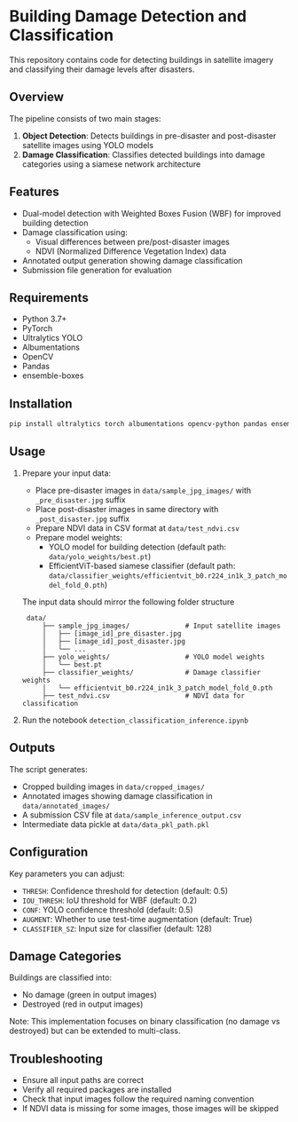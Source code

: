 # Building Damage Detection and Classification

This repository contains code for detecting buildings in satellite imagery and classifying their damage levels after disasters.

## Overview

The pipeline consists of two main stages:

1. **Object Detection**: Detects buildings in pre-disaster and post-disaster satellite images using YOLO models
2. **Damage Classification**: Classifies detected buildings into damage categories using a siamese network architecture

## Features

- Dual-model detection with Weighted Boxes Fusion (WBF) for improved building detection
- Damage classification using:
  - Visual differences between pre/post-disaster images
  - NDVI (Normalized Difference Vegetation Index) data
- Annotated output generation showing damage classification
- Submission file generation for evaluation

## Requirements

- Python 3.7+
- PyTorch
- Ultralytics YOLO
- Albumentations
- OpenCV
- Pandas
- ensemble-boxes

## Installation

```bash
pip install ultralytics torch albumentations opencv-python pandas ensemble-boxes
```

## Usage

1. Prepare your input data:
   - Place pre-disaster images in `data/sample_jpg_images/` with `_pre_disaster.jpg` suffix
   - Place post-disaster images in same directory with `_post_disaster.jpg` suffix
   - Prepare NDVI data in CSV format at `data/test_ndvi.csv`
   - Prepare model weights:
        - YOLO model for building detection (default path: `data/yolo_weights/best.pt`)
        - EfficientViT-based siamese classifier (default path: `data/classifier_weights/efficientvit_b0.r224_in1k_3_patch_model_fold_0.pth`)

    The input data should mirror the following folder structure

   ```
    data/
        ├── sample_jpg_images/              # Input satellite images
        │   ├── [image_id]_pre_disaster.jpg
        │   ├── [image_id]_post_disaster.jpg
        │   └── ...
        ├── yolo_weights/                   # YOLO model weights
        │   └── best.pt
        ├── classifier_weights/             # Damage classifier weights
        │   └── efficientvit_b0.r224_in1k_3_patch_model_fold_0.pth
        ├── test_ndvi.csv                   # NDVI data for classification
    ```

3. Run the notebook `detection_classification_inference.ipynb`

## Outputs

The script generates:
- Cropped building images in `data/cropped_images/`
- Annotated images showing damage classification in `data/annotated_images/`
- A submission CSV file at `data/sample_inference_output.csv`
- Intermediate data pickle at `data/data_pkl_path.pkl`

## Configuration

Key parameters you can adjust:
- `THRESH`: Confidence threshold for detection (default: 0.5)
- `IOU_THRESH`: IoU threshold for WBF (default: 0.2)
- `CONF`: YOLO confidence threshold (default: 0.5)
- `AUGMENT`: Whether to use test-time augmentation (default: True)
- `CLASSIFIER_SZ`: Input size for classifier (default: 128)


## Damage Categories

Buildings are classified into:
- No damage (green in output images)
- Destroyed (red in output images)

Note: This implementation focuses on binary classification (no damage vs destroyed) but can be extended to multi-class.

## Troubleshooting

- Ensure all input paths are correct
- Verify all required packages are installed
- Check that input images follow the required naming convention
- If NDVI data is missing for some images, those images will be skipped